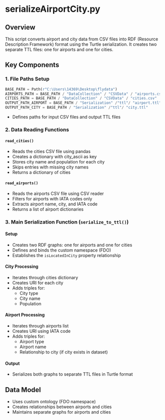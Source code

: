 # serializeAirportCity.py

## Overview

This script converts airport and city data from CSV files into RDF (Resource Description Framework) format using the Turtle serialization. It creates two separate TTL files: one for airports and one for cities.

## Key Components

### 1. File Paths Setup

```python
BASE_PATH = Path(r"C:\Users\14369\Desktop\flydata")
AIRPORTS_PATH = BASE_PATH / "DataCollection" / "CSVData" / "airports.csv"
CITIES_PATH = BASE_PATH / "DataCollection" / "CSVData" / "cities.csv"
OUTPUT_PATH_AIRPORT = BASE_PATH / "Serialization" /"ttl"/ "airport.ttl"
OUTPUT_PATH_CITY = BASE_PATH / "Serialization" /"ttl"/ "city.ttl"
```

- Defines paths for input CSV files and output TTL files

### 2. Data Reading Functions

#### `read_cities()`

- Reads the cities CSV file using pandas
- Creates a dictionary with city_ascii as key
- Stores city name and population for each city
- Skips entries with missing city names
- Returns a dictionary of cities

#### `read_airports()`

- Reads the airports CSV file using CSV reader
- Filters for airports with IATA codes only
- Extracts airport name, city, and IATA code
- Returns a list of airport dictionaries

### 3. Main Serialization Function (`serialize_to_ttl()`)

#### Setup

- Creates two RDF graphs: one for airports and one for cities
- Defines and binds the custom namespace (FDO)
- Establishes the `isLocatedInCity` property relationship

#### City Processing

- Iterates through cities dictionary
- Creates URI for each city
- Adds triples for:
  - City type
  - City name
  - Population

#### Airport Processing

- Iterates through airports list
- Creates URI using IATA code
- Adds triples for:
  - Airport type
  - Airport name
  - Relationship to city (if city exists in dataset)

#### Output

- Serializes both graphs to separate TTL files in Turtle format

## Data Model

- Uses custom ontology (FDO namespace)
- Creates relationships between airports and cities
- Maintains separate graphs for airports and cities
